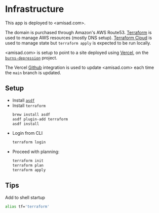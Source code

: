 # Infrastructure

This app is deployed to <amisad.com>.

The domain is purchased through Amazon's AWS Route53. [Terraform](https://www.terraform.io/) is used to manage AWS resources (mostly DNS setup). [Terraform Cloud](https://cloud.hashicorp.com/products/terraform) is used to manage state but `terraform apply` is expected to be run locally.

<amisad.com> is setup to point to a site deployed using [Vercel](https://vercel.com/), on the [`burns-depression`](https://vercel.com/mdzhang/burns-depression) project.

The Vercel [Github](https://vercel.com/docs/concepts/git/vercel-for-github) integration is used to update <amisad.com> each time the `main` branch is updated.

## Setup

* Install [`asdf`](https://asdf-vm.com/)
* Install `terraform`
  ```sh
  brew install asdf
  asdf plugin-add terraform
  asdf install
  ```
* Login from CLI
  ```sh
  terraform login
  ```
* Proceed with planning:
  ```sh
  terraform init
  terraform plan
  terraform apply
  ```

## Tips

Add to shell startup

```sh
alias tf='terraform'
```
